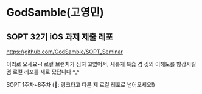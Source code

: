 # GodSamble(고영민)
## SOPT 32기 iOS 과제 제출 레포


https://github.com/GodSamble/SOPT_Seminar

이리로 오세요~!
로컬 브랜치가 심히 꼬였어서, 새롭게 복습 겸 깃의 이해도를 향상시킬 겸 로컬 레포를 새로 팠답니다 ^_^

SOPT 1주차~8주차 (🚨: 링크타고 다른 제 로컬 레포로 넘어오세요!)
